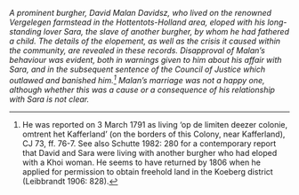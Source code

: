*A prominent burgher, David Malan Davidsz, who lived on the renowned Vergelegen farmstead in the Hottentots-Holland area, eloped with his long-standing lover Sara, the slave of another burgher, by whom he had fathered a child. The details of the elopement, as well as the crisis it caused within the community, are revealed in these records. Disapproval of Malan’s behaviour was evident, both in warnings given to him about his affair with Sara, and in the subsequent sentence of the Council of Justice which outlawed and banished him.[^1] Malan’s marriage was not a happy one, although whether this was a cause or a consequence of his relationship with Sara is not clear.*

[^1]: He was reported on 3 March 1791 as living ‘op de limiten deezer colonie, omtrent het Kafferland’ (on the borders of this Colony, near Kafferland), CJ 73, ff. 76-7. See also Schutte 1982: 280 for a contemporary report that David and Sara were living with another burgher who had eloped with a Khoi woman. He seems to have returned by 1806 when he applied for permission to obtain freehold land in the Koeberg district (Leibbrandt 1906: 828).